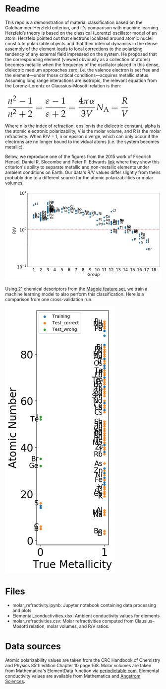 # Readme
This repo is a demonstration of material classification based on the Goldhammer-Herzfeld criterion, and it's comparison with machine learning. Herzfeld’s theory is based
on the classical (Lorentz) oscillator model of an atom. Herzfeld pointed out that electrons localized
around atomic nuclei constitute polarizable objects and that their internal dynamics in the dense
assembly of the element leads to local corrections to the polarizing tendency of any external field
impressed on the system.
He proposed that the corresponding element (viewed obviously as a collection of atoms)
becomes metallic when the frequency of the oscillator placed in this dense, dielectric medium
approaches zero; i.e. the valence electron is set free and the element—under those critical
conditions—acquires metallic status. Assuming long range interactions are isotropic, the relevant equation from the Lorenz&ndash;Lorentz or Claussius&ndash;Mosotti relation is then:

<img src="https://github.com/mtdg-wagner/goldhammer-herzfeld-elements/blob/master/CM_Relation.png" alt="C-M relation" width="400"/>

Where n is the index of refraction, epsilon is the dielectric constant, alpha is the atomic electronic polarizability, V is the molar volume, and R is the molar refractivity. When R/V = 1, n or epsilon diverge, which can only occur if the electrons are no longer bound to individual atoms (i.e. the system becomes metallic). 

Below, we reproduce one of the figures from the 2015 work of Friedrich Hensel, Daniel R. Slocombe and Peter P. Edwards [link](https://doi.org/10.1098/rsta.2014.0477) where they show this criterion's ability to separate metallic and non-metallic elements under ambient conditions on Earth. Our data's R/V values differ slightly from theirs probably due to a different source for the atomic polarizabilities or molar volumes. 

![HSE Fig 3](https://github.com/mtdg-wagner/goldhammer-herzfeld-elements/blob/master/RV_groups.png "Metallization of chemical elements")

Using 21 chemical descriptors from the [Magpie feature set](https://www.nature.com/articles/npjcompumats201628), we train a machine learning model to also perform this classification. Here is a comparison from one cross-validation run.

![HSE Fig 3](https://github.com/mtdg-wagner/goldhammer-herzfeld-elements/blob/master/ML_classification.png "Machine learning classification")

# Files
* molar_refractivity.ipynb: Jupyter notebook containing data processing and plots
* Elemental_conductivities.xlsx: Ambient conductivity values for elements
* molar_refractivities.csv: Molar refractivities computed from Clausius&ndash;Mosotti relation, molar volumes, and R/V ratios. 

# Data sources
Atomic polarizability values are taken from the CRC Handbook of Chemistry and Physics 85th edition Chapter 10 page 168.
Molar volumes are taken from Mathematica's ElementData function via [periodictable.com](https://periodictable.com/Properties/A/MolarVolume.an.log.html).
Elemental conductivity values are available from Mathematica and [Angstrom Sciences](https://www.angstromsciences.com/elements-electrical-conductivity).

